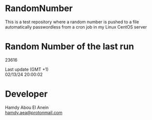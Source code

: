 # RandomNumber    
This is a test repository where a random number is pushed to a file automatically passwordless from a cron job in my Linux CentOS server    
# Random Number of the last run   
23616
      
Last update (GMT +1)    
02/13/24 20:00:02
# Developer    
Hamdy Abou El Anein   
hamdy.aea@protonmail.com

